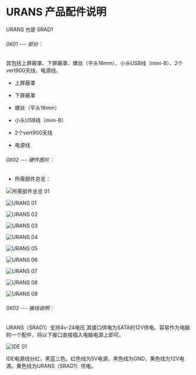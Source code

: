 # URANS 产品配件说明

URANS 也是 SRAD1

###### 0X01 --- 部分：

其包括上屏蔽罩、下屏蔽罩、螺丝（平头16mm）、小头USB线（mini-B）、2个vert900天线、电源线、

* 上屏蔽罩

* 下屏蔽罩

* 螺丝（平头16mm）

* 小头USB线（mini-B）

* 2个vert900天线

* 电源线

###### 0X02 --- 硬件图片：

* 所需部件总览：

![所需部件总览 01](https://s3.amazonaws.com/rfagora/image/img/URANS/URANS00001.JPG)

![URANS 01](https://s3.amazonaws.com/rfagora/image/img/URANS/URANS00002.JPG)

![URANS 02](https://s3.amazonaws.com/rfagora/image/img/URANS/URANS00003.JPG)

![URANS 03](https://s3.amazonaws.com/rfagora/image/img/URANS/URANS00004.JPG)

![URANS 04](https://s3.amazonaws.com/rfagora/image/img/URANS/URANS00005.JPG)

![URANS 05](https://s3.amazonaws.com/rfagora/image/img/URANS/URANS00006.JPG)

![URANS 06](https://s3.amazonaws.com/rfagora/image/img/URANS/URANS00007.JPG)

![URANS 07](https://s3.amazonaws.com/rfagora/image/img/URANS/URANS00008.JPG)

![URANS 08](https://s3.amazonaws.com/rfagora/image/img/URANS/URANS00009.JPG)

![URANS 08](https://s3.amazonaws.com/rfagora/image/img/URANS/URANS00010.JPG)

###### 0X03 --- 接线说明：

URANS（SRAD1）支持4v-24电压
其接口供电为SATA的12V供电。容易作为电脑的一个配件，将以下接口直接插入电脑电源上即可。

![IDE 01](https://s3.amazonaws.com/rfagora/sooof/Development/Protocol/BUS/IDE00001.jpg)

IDE电源线分红，黑蓝三色。红色线为5V电源，黑色线为GND，黄色线为12V电源。黄色线为URANS（SRAD1）供电。
